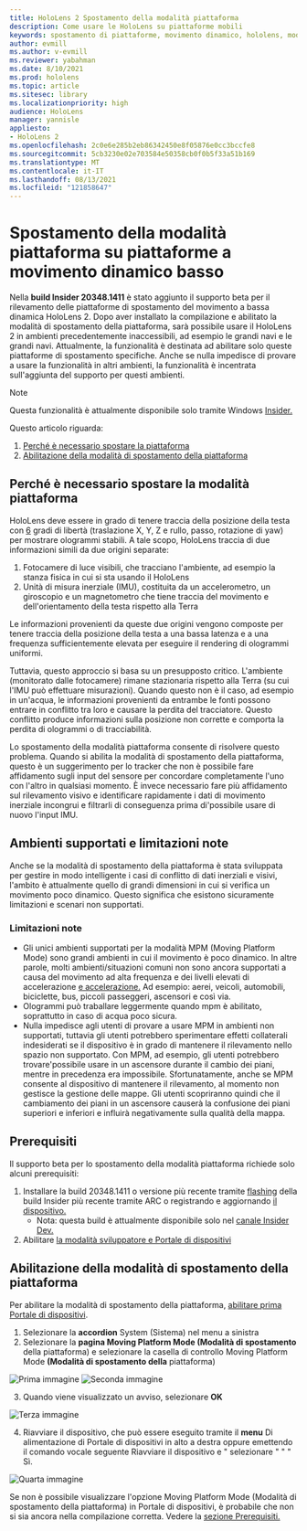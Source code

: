 ```yaml
---
title: HoloLens 2 Spostamento della modalità piattaforma
description: Come usare le HoloLens su piattaforme mobili
keywords: spostamento di piattaforme, movimento dinamico, hololens, modalità di spostamento della piattaforma
author: evmill
ms.author: v-evmill
ms.reviewer: yabahman
ms.date: 8/10/2021
ms.prod: hololens
ms.topic: article
ms.sitesec: library
ms.localizationpriority: high
audience: HoloLens
manager: yannisle
appliesto:
- HoloLens 2
ms.openlocfilehash: 2c0e6e285b2eb86342450e8f05876e0cc3bccfe8
ms.sourcegitcommit: 5cb3230e02e703584e50358cb0f0b5f33a51b169
ms.translationtype: MT
ms.contentlocale: it-IT
ms.lasthandoff: 08/13/2021
ms.locfileid: "121858647"
---
```

# <a name="moving-platform-mode-on-low-dynamic-motion-moving-platforms"></a>Spostamento della modalità piattaforma su piattaforme a movimento dinamico basso

Nella **build Insider 20348.1411** è stato aggiunto il supporto beta per il rilevamento delle piattaforme di spostamento del movimento a bassa dinamica HoloLens 2. Dopo aver installato la compilazione e abilitato la modalità di spostamento della piattaforma, sarà possibile usare il HoloLens 2 in ambienti precedentemente inaccessibili, ad esempio le grandi navi e le grandi navi. Attualmente, la funzionalità è destinata ad abilitare solo queste piattaforme di spostamento specifiche. Anche se nulla impedisce di provare a usare la funzionalità in altri ambienti, la funzionalità è incentrata sull'aggiunta del supporto per questi ambienti.

> [!NOTE]
> Questa funzionalità è attualmente disponibile solo tramite Windows [Insider.](hololens-insider.md)

Questo articolo riguarda:

1. [Perché è necessario spostare la piattaforma](#why-moving-platform-mode-is-necessary)
1. [Abilitazione della modalità di spostamento della piattaforma](#enabling-moving-platform-mode)

## <a name="why-moving-platform-mode-is-necessary"></a>Perché è necessario spostare la modalità piattaforma

HoloLens deve essere in grado di tenere traccia della posizione della testa con [6](https://en.wikipedia.org/wiki/Six_degrees_of_freedom) gradi di libertà (traslazione X, Y, Z e rullo, passo, rotazione di yaw) per mostrare ologrammi stabili. A tale scopo, HoloLens traccia di due informazioni simili da due origini separate:

1. Fotocamere di luce visibili, che tracciano l'ambiente, ad esempio la stanza fisica in cui si sta usando il HoloLens
1. Unità di misura inerziale (IMU), costituita da un accelerometro, un giroscopio e un magnetometro che tiene traccia del movimento e dell'orientamento della testa rispetto alla Terra

Le informazioni provenienti da queste due origini vengono composte per tenere traccia della posizione della testa a una bassa latenza e a una frequenza sufficientemente elevata per eseguire il rendering di ologrammi uniformi.

Tuttavia, questo approccio si basa su un presupposto critico. L'ambiente (monitorato dalle fotocamere) rimane stazionaria rispetto alla Terra (su cui l'IMU può effettuare misurazioni). Quando questo non è il caso, ad esempio in un'acqua, le informazioni provenienti da entrambe le fonti possono entrare in conflitto tra loro e causare la perdita del tracciatore. Questo conflitto produce informazioni sulla posizione non corrette e comporta la perdita di ologrammi o di tracciabilità.

Lo spostamento della modalità piattaforma consente di risolvere questo problema. Quando si abilita la modalità di spostamento della piattaforma, questo è un suggerimento per lo tracker che non è possibile fare affidamento sugli input del sensore per concordare completamente l'uno con l'altro in qualsiasi momento. È invece necessario fare più affidamento sul rilevamento visivo e identificare rapidamente i dati di movimento inerziale incongrui e filtrarli di conseguenza prima di&#39;possibile usare di nuovo l'input IMU.

## <a name="supported-environments-and-known-limitations"></a>Ambienti supportati e limitazioni note

Anche se la modalità di spostamento della piattaforma è stata sviluppata per gestire in modo intelligente i casi di conflitto di dati inerziali e visivi, l'ambito è attualmente quello di grandi dimensioni in cui si verifica un movimento poco dinamico. Questo significa che esistono sicuramente limitazioni e scenari non supportati.

### <a name="known-limitations"></a>Limitazioni note

- Gli unici ambienti supportati per la modalità MPM (Moving Platform Mode) sono grandi ambienti in cui il movimento è poco dinamico. In altre parole, molti ambienti/situazioni comuni non sono ancora supportati a causa del movimento ad alta frequenza e dei livelli elevati di accelerazione [e accelerazione.](https://en.wikipedia.org/wiki/Jerk_(physics))  Ad esempio: aerei, veicoli, automobili, biciclette, bus, piccoli passeggeri, ascensori e così via.
- Ologrammi può traballare leggermente quando mpm è abilitato, soprattutto in caso di acqua poco sicura.
- Nulla impedisce agli utenti di provare a usare MPM in ambienti non supportati, tuttavia gli utenti potrebbero sperimentare effetti collaterali indesiderati se il dispositivo è in grado di mantenere il rilevamento nello spazio non supportato. Con MPM, ad esempio, gli utenti potrebbero trovare&#39;possibile usare in un ascensore durante il cambio dei piani, mentre in precedenza era impossibile. Sfortunatamente, anche se MPM consente al dispositivo di mantenere il rilevamento, al momento non gestisce la gestione delle mappe. Gli utenti scopriranno quindi che il cambiamento dei piani in un ascensore causerà la confusione dei piani superiori e inferiori e influirà negativamente sulla qualità della mappa.

## <a name="prerequisites"></a>Prerequisiti

Il supporto beta per lo spostamento della modalità piattaforma richiede solo alcuni prerequisiti:

1. Installare la build 20348.1411 o versione più recente tramite [flashing](hololens-insider.md#ffu-download-and-flash-directions) della build Insider più recente tramite ARC o registrando e aggiornando [il dispositivo.](hololens-insider.md#start-receiving-insider-builds)
   - Nota: questa build è attualmente disponibile solo nel [canale Insider Dev.](hololens-insider.md#start-receiving-insider-builds)
2. Abilitare [la modalità sviluppatore e Portale di dispositivi](/mixed-reality/develop/platform-capabilities-and-apis/using-the-windows-device-portal)

## <a name="enabling-moving-platform-mode"></a>Abilitazione della modalità di spostamento della piattaforma

Per abilitare la modalità di spostamento della piattaforma, [abilitare prima Portale di dispositivi](/windows/mixed-reality/develop/platform-capabilities-and-apis/using-the-windows-device-portal).

1. Selezionare la **accordion** System (Sistema) nel menu a sinistra
2. Selezionare la **pagina Moving Platform Mode (Modalità di spostamento** della piattaforma) e selezionare la casella di controllo Moving Platform Mode **(Modalità di spostamento della** piattaforma)

![Prima immagine](.\images\moving-platform-1.png) ![Seconda immagine](.\images\moving-platform-2.png)

3. Quando viene visualizzato un avviso, selezionare **OK**

![Terza immagine](.\images\moving-platform-3.png)

4. Riavviare il dispositivo, che può essere eseguito tramite il **menu** Di alimentazione di Portale di dispositivi in alto a destra oppure emettendo il comando vocale seguente Riavviare il dispositivo e &quot; selezionare &quot; &quot; &quot; Sì.

![Quarta immagine](.\images\moving-platform-4.png)

Se non è possibile visualizzare l'opzione Moving Platform Mode (Modalità di spostamento della piattaforma) in Portale di dispositivi, è probabile che non si sia ancora nella compilazione corretta. Vedere la [sezione Prerequisiti.](#prerequisites)
